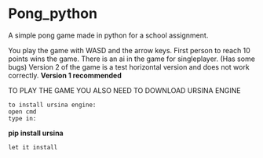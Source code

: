 # Pong_python
A simple pong game made in python for a school assignment.

You play the game with WASD and the arrow keys.
First person to reach 10 points wins the game.
There is an ai in the game for singleplayer. (Has some bugs)
Version 2 of the game is a test horizontal version and does not work correctly. **Version 1 recommended**

TO PLAY THE GAME YOU ALSO NEED TO DOWNLOAD URSINA ENGINE

```
to install ursina engine:
open cmd
type in:
```
**pip install ursina**
```
let it install
```

